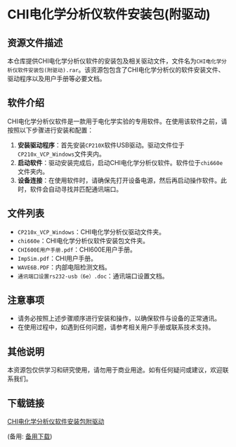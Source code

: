 # CHI电化学分析仪软件安装包(附驱动)

## 资源文件描述

本仓库提供CHI电化学分析仪软件的安装包及相关驱动文件，文件名为`CHI电化学分析仪软件安装包(附驱动).rar`。该资源包包含了CHI电化学分析仪的软件安装文件、驱动程序以及用户手册等必要文档。

## 软件介绍

CHI电化学分析仪软件是一款用于电化学实验的专用软件。在使用该软件之前，请按照以下步骤进行安装和配置：

1. **安装驱动程序**：首先安装`CP210X`软件USB驱动。驱动文件位于`CP210x_VCP_Windows`文件夹内。
2. **启动软件**：驱动安装完成后，启动CHI电化学分析仪软件。软件位于`chi660e`文件夹内。
3. **设备连接**：在使用软件时，请确保先打开设备电源，然后再启动操作软件。此时，软件会自动寻找并匹配通讯端口。

## 文件列表

- `CP210x_VCP_Windows`：CHI电化学分析仪驱动文件夹。
- `chi660e`：CHI电化学分析仪软件安装包文件夹。
- `CHI600E用户手册.pdf`：CHI600E用户手册。
- `ImpSim.pdf`：CHI用户手册。
- `WAVE6B.PDF`：内部电阻检测文档。
- `通讯端口设置rs232-usb（6e）.doc`：通讯端口设置文档。

## 注意事项

- 请务必按照上述步骤顺序进行安装和操作，以确保软件与设备的正常通讯。
- 在使用过程中，如遇到任何问题，请参考相关用户手册或联系技术支持。

## 其他说明

本资源包仅供学习和研究使用，请勿用于商业用途。如有任何疑问或建议，欢迎联系我们。

## 下载链接
[CHI电化学分析仪软件安装包附驱动](https://pan.quark.cn/s/1de88c9ab38c) 

(备用: [备用下载](https://pan.baidu.com/s/1d1lfx1bFsScOPhu7gEWXBg?pwd=1234))
